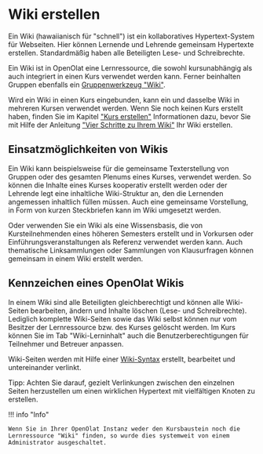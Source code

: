# Wiki erstellen

Ein Wiki (hawaiianisch für "schnell") ist ein kollaboratives Hypertext-System für Webseiten. Hier können Lernende und Lehrende gemeinsam Hypertexte erstellen. Standardmäßig haben alle Beteiligten Lese- und Schreibrechte.

Ein Wiki ist in OpenOlat eine Lernressource, die sowohl kursunabhängig als auch integriert in einen Kurs verwendet werden kann. Ferner beinhalten Gruppen ebenfalls ein [Gruppenwerkzeug "Wiki"](../groups/Using_Group_Tools.de.md).

Wird ein Wiki in einen Kurs eingebunden, kann ein und dasselbe Wiki in mehreren Kursen verwendet werden. Wenn Sie noch keinen Kurs erstellt haben, finden Sie im Kapitel ["Kurs erstellen"](../learningresources/Creating_Course.de.md) Informationen dazu, bevor Sie mit Hilfe der Anleitung ["Vier Schritte zu Ihrem Wiki"](../resource_wiki/Four_Steps_to_Your_Wiki.de.md) Ihr Wiki erstellen.

## Einsatzmöglichkeiten von Wikis

Ein Wiki kann beispielsweise für die gemeinsame Texterstellung von Gruppen oder des gesamten Plenums eines Kurses, verwendet werden. So können die Inhalte eines Kurses kooperativ erstellt werden oder der Lehrende legt eine inhaltliche Wiki-Struktur an, den die Lernenden angemessen inhaltlich füllen müssen. Auch eine gemeinsame Vorstellung, in Form von kurzen Steckbriefen kann im Wiki umgesetzt werden.

Oder verwenden Sie ein Wiki als eine Wissensbasis, die von Kursteilnehmenden eines höheren Semesters erstellt und in Vorkursen oder
Einführungsveranstaltungen als Referenz verwendet werden kann. Auch
thematische Linksammlungen oder Sammlungen von Klausurfragen können gemeinsam
in einem Wiki erstellt werden.

## Kennzeichen eines OpenOlat Wikis

In einem Wiki sind alle Beteiligten gleichberechtigt und können alle Wiki-
Seiten bearbeiten, ändern und Inhalte löschen (Lese- und Schreibrechte).
Lediglich komplette Wiki-Seiten sowie das Wiki selbst können nur vom Besitzer
der Lernressource bzw. des Kurses gelöscht werden. Im Kurs können Sie im Tab
"Wiki-Lerninhalt" auch die Benutzerberechtigungen für Teilnehmer und Betreuer
anpassen.

Wiki-Seiten werden mit Hilfe einer [Wiki-Syntax](../learningresources/Working_with_Wiki.de.md#wiki-syntax)
erstellt, bearbeitet und untereinander verlinkt.

Tipp: Achten Sie darauf, gezielt Verlinkungen zwischen den einzelnen Seiten
herzustellen um einen wirklichen Hypertext mit vielfältigen Knoten zu
erstellen.

!!! info "Info"

    Wenn Sie in Ihrer OpenOlat Instanz weder den Kursbaustein noch die Lernressource "Wiki" finden, so wurde dies systemweit von einem Administrator ausgeschaltet.

